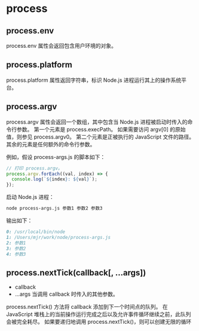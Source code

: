 # process

## process.env

process.env 属性会返回包含用户环境的对象。

## process.platform

process.platform 属性返回字符串，标识 Node.js 进程运行其上的操作系统平台。

## process.argv

process.argv 属性会返回一个数组，其中包含当 Node.js 进程被启动时传入的命令行参数。 第一个元素是 process.execPath。 如果需要访问 argv[0] 的原始值，则参见 process.argv0。 第二个元素是正被执行的 JavaScript 文件的路径。 其余的元素是任何额外的命令行参数。

例如，假设 process-args.js 的脚本如下：

```js
// 打印 process.argv。
process.argv.forEach((val, index) => {
  console.log(`${index}: ${val}`);
});
```

启动 Node.js 进程：

```sh
node process-args.js 参数1 参数2 参数3
```

输出如下：

```markdown
0: /usr/local/bin/node
1: /Users/mjr/work/node/process-args.js
2: 参数1
3: 参数2
4: 参数3
```

## process.nextTick(callback[, ...args])

- callback <Function>
- ...args <any> 当调用 callback 时传入的其他参数。

process.nextTick() 方法将 callback 添加到下一个时间点的队列。 在 JavaScript 堆栈上的当前操作运行完成之后以及允许事件循环继续之前，此队列会被完全耗尽。 如果要递归地调用 process.nextTick()，则可以创建无限的循环
